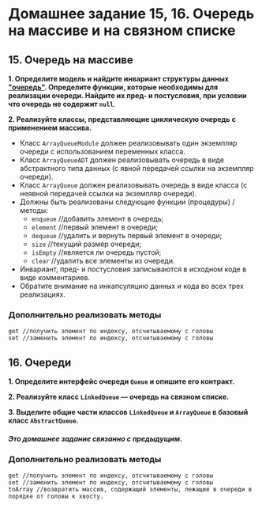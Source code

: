 # Домашнее задание 15, 16. Очередь на массиве и на связном списке

## 15. Очередь на массиве
  **1. Определите модель и найдите инвариант структуры данных ["очередь"](https://ru.wikipedia.org/wiki/%D0%9E%D1%87%D0%B5%D1%80%D0%B5%D0%B4%D1%8C_(%D0%BF%D1%80%D0%BE%D0%B3%D1%80%D0%B0%D0%BC%D0%BC%D0%B8%D1%80%D0%BE%D0%B2%D0%B0%D0%BD%D0%B8%D0%B5)).      Определите функции, которые необходимы для реализации очереди. Найдите их пред- и постусловия, при условии что очередь не содержит `null`**.
  
  
  **2. Реализуйте классы, представляющие циклическую очередь с применением массива.**
  - Класс `ArrayQueueModule` должен реализовывать один экземпляр очереди с использованием переменных класса. 
  - Класс `ArrayQueueADT` должен реализовывать очередь в виде абстрактного типа данных (с явной передачей ссылки на экземпляр очереди).
  - Класс `ArrayQueue` должен реализовывать очередь в виде класса (с неявной передачей ссылки на экземпляр очереди).
  - Должны быть реализованы следующие функции (процедуры) / методы:  
     * `enqueue` //добавить элемент в очередь;
     * `element` //первый элемент в очереди;
     * `dequeue` //удалить и вернуть первый элемент в очереди;
     * `size` //текущий размер очереди;
     * `isEmpty` //является ли очередь пустой;
     * `clear` //удалить все элементы из очереди.
  - Инвариант, пред- и постусловия записываются в исходном коде в виде комментариев.
  - Обратите внимание на инкапсуляцию данных и кода во всех трех реализациях.
  
### Дополнительно реализовать методы

    get //получить элемент по индексу, отсчитываемому с головы
    set //заменить элемент по индексу, отсчитываемому с головы

## 16. Очереди
 **1. Определите интерфейс очереди `Queue` и опишите его контракт.**
 
 **2. Реализуйте класс `LinkedQueue` — очередь на связном списке.**

 **3. Выделите общие части классов `LinkedQueue` и `ArrayQueue` в базовый класс `AbstractQueue`.**

#### *Это домашнее задание связанно с предыдущим.*

### Дополнительно реализовать методы

    get //получить элемент по индексу, отсчитываемому с головы
    set //заменить элемент по индексу, отсчитываемому с головы
    toArray //возвратить массив, содержащий элементы, лежащие в очереди в порядке от головы к хвосту.


